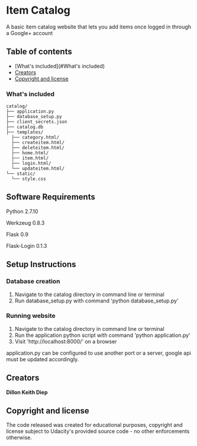# Item Catalog
A basic item catalog website that lets you add items once logged in through a Google+ account

## Table of contents

- [What's included](#What's included)
- [Creators](#creators)
- [Copyright and license](#copyright-and-license)

### What's included

```
catalog/
├── application.py
├── database_setup.py
├── client_secrets.json
├── catalog.db
├── templates/
  ├── category.html/
  ├── createitem.html/
  ├── deleteitem.html/
  ├── home.html/
  ├── item.html/
  ├── login.html/
  └── updateitem.html/
└── static/
  └── style.css
```

## Software Requirements

Python 2.7.10

Werkzeug 0.8.3

Flask 0.9

Flask-Login 0.1.3

## Setup Instructions

### Database creation

1. Navigate to the catalog directory in command line or terminal
2. Run database_setup.py with command 'python database_setup.py'

### Running website

1. Navigate to the catalog directory in command line or terminal
2. Run the application python script with command 'python application.py'
3. Visit 'http://localhost:8000/' on a browser

application.py can be configured to use another port or a server, google api must be updated accordingly.


## Creators

**Dillon Keith Diep**


## Copyright and license

The code released was created for educational purposes, copyright and license subject to Udacity's provided source code - no other enforcements otherwise.

